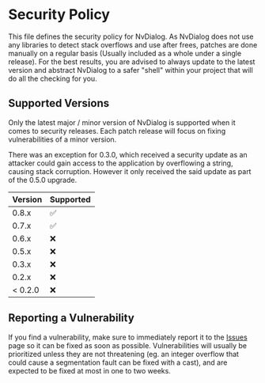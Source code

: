 # Security Policy
This file defines the security policy for NvDialog. As NvDialog does not use any libraries to detect stack overflows and use after frees, patches are
done manually on a regular basis (Usually included as a whole under a single release). For the best results, you are advised to always update to the latest version
and abstract NvDialog to a safer "shell" within your project that will do all the checking for you.

## Supported Versions
Only the latest major / minor version of NvDialog is supported when it comes to security releases. Each patch release will focus on fixing 
vulnerabilities of a minor version.

There was an exception for 0.3.0, which received a security update as an attacker could gain access to the application by overflowing a string, causing stack corruption.
However it only received the said update as part of the 0.5.0 upgrade.

| Version | Supported          |
| ------- | ------------------ |
| 0.8.x   | :white_check_mark: |
| 0.7.x   | :white_check_mark: |
| 0.6.x   | :x:                |
| 0.5.x   | :x:                |
| 0.3.x   | :x:                |
| 0.2.x   | :x:                |
| < 0.2.0 | :x:                |

## Reporting a Vulnerability
If you find a vulnerability, make sure to immediately report it to the [Issues](https://github.com/tseli0s/nvdialog/issues) page so it can be fixed as soon as
possible. Vulnerabilities will usually be prioritized unless they are not threatening (eg. an integer overflow that could cause a segmentation fault can be fixed with a cast), and are expected to be
fixed at most in one to two weeks.
